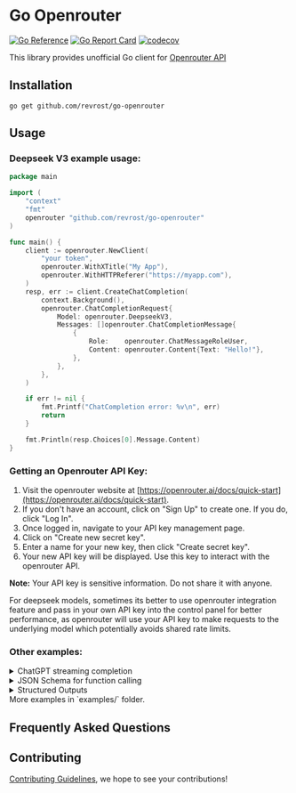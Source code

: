# Go Openrouter

[![Go Reference](https://pkg.go.dev/badge/github.com/revrost/go-openrouter.svg)](https://pkg.go.dev/github.com/revrost/go-openrouter)
[![Go Report Card](https://goreportcard.com/badge/github.com/revrost/go-openrouter)](https://goreportcard.com/report/github.com/revrost/go-openrouter)
[![codecov](https://codecov.io/gh/revrost/go-openrouter/branch/master/graph/badge.svg?token=bCbIfHLIsW)](https://codecov.io/gh/revrost/go-openrouter)

This library provides unofficial Go client for [Openrouter API](https://openrouter.ai/docs/quick-start)

## Installation

```
go get github.com/revrost/go-openrouter
```

## Usage

### Deepseek V3 example usage:

```go
package main

import (
	"context"
	"fmt"
	openrouter "github.com/revrost/go-openrouter"
)

func main() {
	client := openrouter.NewClient(
		"your token",
		openrouter.WithXTitle("My App"),
		openrouter.WithHTTPReferer("https://myapp.com"),
	)
	resp, err := client.CreateChatCompletion(
		context.Background(),
		openrouter.ChatCompletionRequest{
			Model: openrouter.DeepseekV3,
			Messages: []openrouter.ChatCompletionMessage{
				{
					Role:    openrouter.ChatMessageRoleUser,
					Content: openrouter.Content{Text: "Hello!"},
				},
			},
		},
	)

	if err != nil {
		fmt.Printf("ChatCompletion error: %v\n", err)
		return
	}

	fmt.Println(resp.Choices[0].Message.Content)
}

```

### Getting an Openrouter API Key:

1. Visit the openrouter website at [https://openrouter.ai/docs/quick-start](https://openrouter.ai/docs/quick-start).
2. If you don't have an account, click on "Sign Up" to create one. If you do, click "Log In".
3. Once logged in, navigate to your API key management page.
4. Click on "Create new secret key".
5. Enter a name for your new key, then click "Create secret key".
6. Your new API key will be displayed. Use this key to interact with the openrouter API.

**Note:** Your API key is sensitive information. Do not share it with anyone.

For deepseek models, sometimes its better to use openrouter integration feature and pass in your own API key into the control panel for better performance, as openrouter will use your API key to make requests to the underlying model which potentially avoids shared rate limits.

### Other examples:

<details>
<summary>ChatGPT streaming completion</summary>

```go
package main

import (
	"context"
	"errors"
	"fmt"
	"io"
	openrouter "github.com/revrost/go-openrouter"
)

func main() {
	c := openrouter.NewClient("your token")
	ctx := context.Background()

	req := openrouter.ChatCompletionRequest{
		Model:     openrouter.GPT3Dot5Turbo,
		MaxTokens: 20,
		Messages: []openrouter.ChatCompletionMessage{
			{
				Role:    openrouter.ChatMessageRoleUser,
				Content: openrouter.Content{Text: "Lorem ipsum"},
			},
		},
		Stream: true,
	}
	stream, err := c.CreateChatCompletionStream(ctx, req)
	if err != nil {
		fmt.Printf("ChatCompletionStream error: %v\n", err)
		return
	}
	defer stream.Close()

	fmt.Printf("Stream response: ")
	for {
		response, err := stream.Recv()
		if errors.Is(err, io.EOF) {
			fmt.Println("\nStream finished")
			return
		}

		if err != nil {
			fmt.Printf("\nStream error: %v\n", err)
			return
		}

		fmt.Printf(response.Choices[0].Delta.Content)
	}
}
```

</details>

<details>
<summary>JSON Schema for function calling</summary>

```json
{
  "name": "get_current_weather",
  "description": "Get the current weather in a given location",
  "parameters": {
    "type": "object",
    "properties": {
      "location": {
        "type": "string",
        "description": "The city and state, e.g. San Francisco, CA"
      },
      "unit": {
        "type": "string",
        "enum": ["celsius", "fahrenheit"]
      }
    },
    "required": ["location"]
  }
}
```

Using the `jsonschema` package, this schema could be created using structs as such:

```go
FunctionDefinition{
  Name: "get_current_weather",
  Parameters: jsonschema.Definition{
    Type: jsonschema.Object,
    Properties: map[string]jsonschema.Definition{
      "location": {
        Type: jsonschema.String,
        Description: "The city and state, e.g. San Francisco, CA",
      },
      "unit": {
        Type: jsonschema.String,
        Enum: []string{"celsius", "fahrenheit"},
      },
    },
    Required: []string{"location"},
  },
}
```

The `Parameters` field of a `FunctionDefinition` can accept either of the above styles, or even a nested struct from another library (as long as it can be marshalled into JSON).

</details>

<details>
<summary>Structured Outputs</summary>

```go
func main() {
	ctx := context.Background()
	client := openrouter.NewClient(os.Getenv("OPENROUTER_API_KEY"))

	type Result struct {
		Location    string  `json:"location"`
		Temperature float64 `json:"temperature"`
		Condition   string  `json:"condition"`
	}
	var result Result
	schema, err := jsonschema.GenerateSchemaForType(result)
	if err != nil {
		log.Fatalf("GenerateSchemaForType error: %v", err)
	}

	request := openrouter.ChatCompletionRequest{
		Model: openrouter.DeepseekV3,
		Messages: []openrouter.ChatCompletionMessage{
			{
				Role:    openrouter.ChatMessageRoleUser,
				Content: openrouter.Content{Text: "What's the weather like in London?"},
			},
		},
		ResponseFormat: &openrouter.ChatCompletionResponseFormat{
			Type: openrouter.ChatCompletionResponseFormatTypeJSONSchema,
			JSONSchema: &openrouter.ChatCompletionResponseFormatJSONSchema{
				Name:   "weather",
				Schema: schema,
				Strict: true,
			},
		},
	}

	pj, _ := json.MarshalIndent(request, "", "\t")
	fmt.Printf("request :\n %s\n", string(pj))

	res, err := client.CreateChatCompletion(ctx, request)
	if err != nil {
		fmt.Println("error", err)
	} else {
		b, _ := json.MarshalIndent(res, "", "\t")
		fmt.Printf("response :\n %s", string(b))
	}
}
```

</details>
More examples in `examples/` folder.

## Frequently Asked Questions

## Contributing

[Contributing Guidelines](https://github.com/revrost/go-openrouter/blob/master/CONTRIBUTING.md), we hope to see your contributions!
